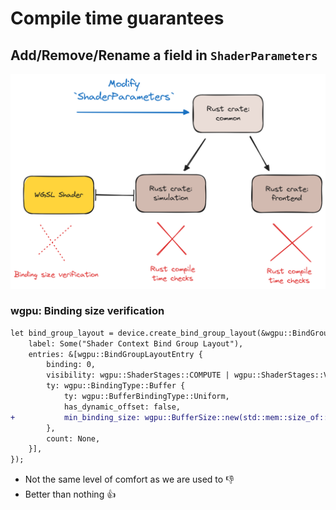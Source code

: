 # Compile time guarantees 

## Add/Remove/Rename a field in `ShaderParameters`

![Workspace](./images/workspace_parameter_modification.png)

### wgpu: Binding size verification

```diff
let bind_group_layout = device.create_bind_group_layout(&wgpu::BindGroupLayoutDescriptor {
    label: Some("Shader Context Bind Group Layout"),
    entries: &[wgpu::BindGroupLayoutEntry {
        binding: 0,
        visibility: wgpu::ShaderStages::COMPUTE | wgpu::ShaderStages::VERTEX_FRAGMENT,
        ty: wgpu::BindingType::Buffer {
            ty: wgpu::BufferBindingType::Uniform,
            has_dynamic_offset: false,
+           min_binding_size: wgpu::BufferSize::new(std::mem::size_of::<ShaderParameters>() as u64),
        },
        count: None,
    }],
});
```

- Not the same level of comfort as we are used to 👎
- Better than nothing 👍
